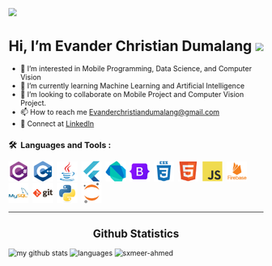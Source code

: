 ![](https://komarev.com/ghpvc/?username=EvanderChristianDumalang&style=flat-square)

# <h1 align="center"> Hi, I’m Evander Christian Dumalang <img src="https://media.giphy.com/media/hvRJCLFzcasrR4ia7z/giphy.gif" width="40"></h1> 
- 👀 I’m interested in Mobile Programming, Data Science, and Computer Vision
- 🌱 I’m currently learning Machine Learning and Artificial Intelligence
- 💞️ I’m looking to collaborate on Mobile Project and Computer Vision Project.
- 📫 How to reach me Evanderchristiandumalang@gmail.com
- 📄 Connect at [LinkedIn](https://www.linkedin.com/in/evanderchristiandumalang/)



### 🛠 &nbsp;Languages and Tools :
<p>
<img src="https://github.com/devicons/devicon/blob/master/icons/csharp/csharp-original.svg" title="C#" alt="C#" width="40" height="40"/>&nbsp;
<img src="https://github.com/devicons/devicon/blob/master/icons/cplusplus/cplusplus-original.svg" title="C++" alt="C++" width="40" height="40"/>&nbsp;
<img src="https://github.com/devicons/devicon/blob/master/icons/java/java-original.svg" title="Java" alt="Java" width="40" height="40"/>&nbsp;
<img src="https://github.com/devicons/devicon/blob/master/icons/flutter/flutter-original.svg" title="Flutter" alt="Flutter" width="40" height="40"/>&nbsp;
<img src="https://github.com/devicons/devicon/blob/master/icons/dart/dart-original.svg" title="Dart" alt="Dart" width="40" height="40"/>&nbsp;
<img src="https://github.com/devicons/devicon/blob/master/icons/bootstrap/bootstrap-original.svg" title="Bootstrap" **alt="Bootstrap" width="40" height="40"/>&nbsp;
<img src="https://github.com/devicons/devicon/blob/master/icons/css3/css3-plain-wordmark.svg"  title="CSS3" alt="CSS" width="40" height="40"/>&nbsp;
<img src="https://github.com/devicons/devicon/blob/master/icons/html5/html5-original.svg" title="HTML5" alt="HTML" width="40" height="40"/>&nbsp;
<img src="https://github.com/devicons/devicon/blob/master/icons/javascript/javascript-original.svg" title="JavaScript" alt="JavaScript" width="40" height="40"/>&nbsp;
<img src="https://github.com/devicons/devicon/blob/master/icons/firebase/firebase-plain-wordmark.svg" title="Firebase" alt="Firebase" width="40" height="40"/>&nbsp;
<img src="https://github.com/devicons/devicon/blob/master/icons/mysql/mysql-original-wordmark.svg" title="MySQL"  alt="MySQL" width="40" height="40"/>&nbsp;
<img src="https://github.com/devicons/devicon/blob/master/icons/git/git-original-wordmark.svg" title="Git" **alt="Git" width="40" height="40"/>&nbsp;
<img src="https://github.com/devicons/devicon/blob/master/icons/python/python-original.svg" title="Python" alt="Python" width="40" height="40"/>&nbsp;
<img src="https://github.com/devicons/devicon/blob/master/icons/jupyter/jupyter-original.svg" title="Python" alt="Python" width="40" height="40"/>&nbsp;
</p>

<hr>
<h2 align="center">Github Statistics</h2>
<p align="left">
<img src="https://github-readme-stats.vercel.app/api?username=EvanderChristianDumalang&show_icons=true&line_height=21&theme=gotham" alt="my github stats" height="150"/>
<img src="https://github-readme-stats.vercel.app/api/top-langs/?username=EvanderChristianDumalang&layout=compact&theme=gotham" alt="languages" height="150"/>
<img src="https://github-readme-streak-stats.herokuapp.com/?user=EvanderChristianDumalang&layout=compact&theme=gotham" alt="sxmeer-ahmed" height="150"/>
</p>
</hr>

<!---
EvanderChristianDumalang/EvanderChristianDumalang is a ✨ special ✨ repository because its `README.md` (this file) appears on your GitHub profile.
You can click the Preview link to take a look at your changes.
--->
